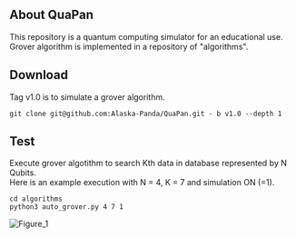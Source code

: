 ## About QuaPan
This repository is a quantum computing simulator for an educational use.
Grover algorithm is implemented in a repository of "algorithms".

## Download 
Tag v1.0 is to simulate a grover algorithm.
```
git clone git@github.com:Alaska-Panda/QuaPan.git - b v1.0 --depth 1
```

## Test
Execute grover algotithm to search Kth data in database represented by N Qubits. \
Here is an example execution with N = 4, K = 7 and simulation ON (=1).
```
cd algorithms
python3 auto_grover.py 4 7 1 
```
![Figure_1](https://user-images.githubusercontent.com/70809847/193384287-c1157675-eb17-49c0-808f-626d05a157cd.png)

